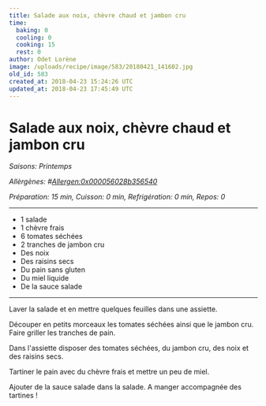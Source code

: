 ```yaml
---
title: Salade aux noix, chèvre chaud et jambon cru
time:
  baking: 0
  cooling: 0
  cooking: 15
  rest: 0
author: Odet Lorène
image: /uploads/recipe/image/583/20180421_141602.jpg
old_id: 583
created_at: 2018-04-23 15:24:26 UTC
updated_at: 2018-04-23 17:45:49 UTC
---
```


# Salade aux noix, chèvre chaud et jambon cru

_Saisons: Printemps_

_Allèrgènes: #<Allergen:0x000056028b356540>_

_Préparation: 15 min, Cuisson: 0 min, Refrigération: 0 min, Repos: 0_

---

- 1 salade
- 1 chèvre frais
- 6 tomates séchées
- 2 tranches de jambon cru
- Des noix
- Des raisins secs
- Du pain sans gluten
- Du miel liquide
- De la sauce salade

---

Laver la salade et en mettre quelques feuilles dans une assiette.

Découper en petits morceaux les tomates séchées ainsi que le jambon cru. Faire griller les tranches de pain.

Dans l'assiette disposer des tomates séchées, du jambon cru, des noix et des raisins secs.

Tartiner le pain avec du chèvre frais et mettre un peu de miel.

Ajouter de la sauce salade dans la salade. A manger accompagnée des tartines !
